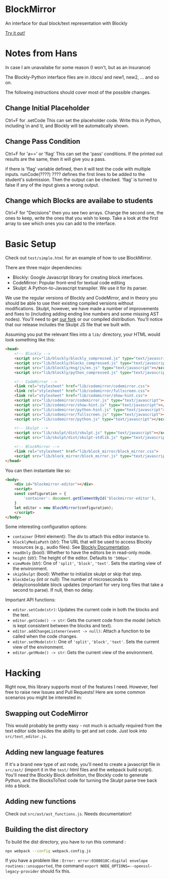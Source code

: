 # BlockMirror
An interface for dual block/text representation with Blockly

[Try it out!](https://blockpy-edu.github.io/BlockMirror/docs/index.html)

# Notes from Hans

In case I am unavailabe for some reason (I won't, but as an insurance)

The Blockly-Python interface files are in /docs/ and new1, new2, ... and so on.

The following instructions should cover most of the possible changes.


## Change Initial Placeholder
Ctrl+F for .setCode
This can set the placeholder code. Write this in Python, including \n and \t, and Blockly will be automatically shown.

## Change Pass Condition
Ctrl+F for 'a==' or 'flag'
This can set the 'pass' conditions. If the printed out results are the same, then it will give you a pass.

if there is 'flag' variable defined, then it will test the code with multiple inputs.
runCode(????) ???? defines the first lines to be added to the student's submission. Then the output can be checked. 'flag' is turned to false if any of the input gives a wrong output.

## Change which Blocks are availabe to students
Ctrl+F for "Decisions" then you see two arrays. Change the second one, the ones to keep, write the ones that you wish to keep. Take a look at the first array to see which ones you can add to the interface.



# Basic Setup

Check out `test/simple.html` for an example of how to use BlockMirror.

There are three major dependencies:

* Blockly: Google Javascript library for creating block interfaces.
* CodeMirror: Popular front-end for textual code editing
* Skulpt: A Python-to-Javascript transpiler. We use it for its parser.

We use the regular versions of Blockly and CodeMirror, and in theory you should be able to use their existing compiled versions without modifications. Skulpt, however, we have made a number of improvements and fixes to (including adding ending line numbers and some missing AST nodes). You'll need to get [our fork](https://github.com/blockpy-edu/skulpt) or our compiled distribution. You'll notice that our release includes the Skulpt JS file that we built with.

Assuming you put the relevant files into a `lib/` directory, your HTML would look something like this:

```html
<head>
    <!-- Blockly -->
    <script src="lib/blockly/blockly_compressed.js" type="text/javascript"></script>
    <script src="lib/blockly/blocks_compressed.js" type="text/javascript"></script>
    <script src="lib/blockly/msg/js/en.js" type="text/javascript"></script>
    <script src="lib/blockly/python_compressed.js" type="text/javascript"></script>

    <!-- CodeMirror -->
    <link rel="stylesheet" href="lib/codemirror/codemirror.css">
    <link rel="stylesheet" href="lib/codemirror/fullscreen.css">
    <link rel="stylesheet" href="lib/codemirror/show-hint.css">
    <script src="lib/codemirror/codemirror.js" type="text/javascript"></script>
    <script src="lib/codemirror/show-hint.js" type="text/javascript"></script>
    <script src="lib/codemirror/python-hint.js" type="text/javascript"></script>
    <script src="lib/codemirror/fullscreen.js" type="text/javascript"></script>
    <script src="lib/codemirror/python.js" type="text/javascript"></script>

    <!-- Skulpt -->
    <script src="lib/skulpt/dist/skulpt.js" type="text/javascript"></script>
    <script src="lib/skulpt/dist/skulpt-stdlib.js" type="text/javascript"></script>

    <!-- BlockMirror -->
    <link rel="stylesheet" href="lib/block_mirror/block_mirror.css">
    <script src="lib/block_mirror/block_mirror.js" type="text/javascript"></script>
</head>
```

You can then instantiate like so:

```html
<body>
    <div id="blockmirror-editor"></div>
    <script>
    const configuration = {
        'container': document.getElementById('blockmirror-editor'),
    }
    let editor = new BlockMirror(configuration);
    </script>
</body>
```

Some interesting configuration options:

* `container` (Html element): The div to attach this editor instance to.
* `blocklyMediaPath` (str): The URL that will be used to access Blockly resources (e.g., audio files). See [Blockly Documentation](https://developers.google.com/blockly/guides/get-started/web#configuration).
* `readOnly` (bool): Whether to have the editors be in read-only mode.
* `height` (str): The height of the editor. Defaults to `'500px'`.
* `viewMode` (str): One of `'split'`, `'block'`, `'text'`. Sets the starting view of the environment.
* `skipSkulpt` (bool): Whether to initialize skulpt or skip that step.
* `blockDelay` (int or null): The number of microseconds to delay/consolidate block updates (important for very long files that take a second to parse). If null, then no delay.

Important API functions:

* `editor.setCode(str)`: Updates the current code in both the blocks and the text.
* `editor.getCode() -> str`: Gets the current code from the model (which is kept consistent between the blocks and text).
* `editor.addChangeListener(event -> null)`: Attach a function to be called when the code changes.
* `editor.setMode(str)`: One of `'split'`, `'block'`, `'text'`. Sets the current view of the environment.
* `editor.getMode() -> str`: Gets the current view of the environment.

# Hacking

Right now, this library supports most of the features I need. However, feel free to raise new Issues and Pull Requests! Here are some common scenarios you might be interested in:

## Swapping out CodeMirror

This would probably be pretty easy - not much is actually required from the text editor side besides the ability to get and set code. Just look into `src/text_editor.js`.

## Adding new language features

If it's a brand new type of ast node, you'll need to create a javascript file in `src/ast/` (import it in the `test/` html files and the webpack build script). You'll need the Blockly Block definition, the Blockly code to generate Python, and the BlocksToText code for turning the Skulpt parse tree back into a block.

## Adding new functions

Check out `src/ast/ast_functions.js`. Needs documentation!

## Building the dist directory

To build the dist directory, you have to run this command :
```bash
npx webpack --config webpack.config.js
```

If you have a problem like : `Error: error:0308010C:digital envelope routines::unsupported`, the command `export NODE_OPTIONS=--openssl-legacy-provider` should fix this.
